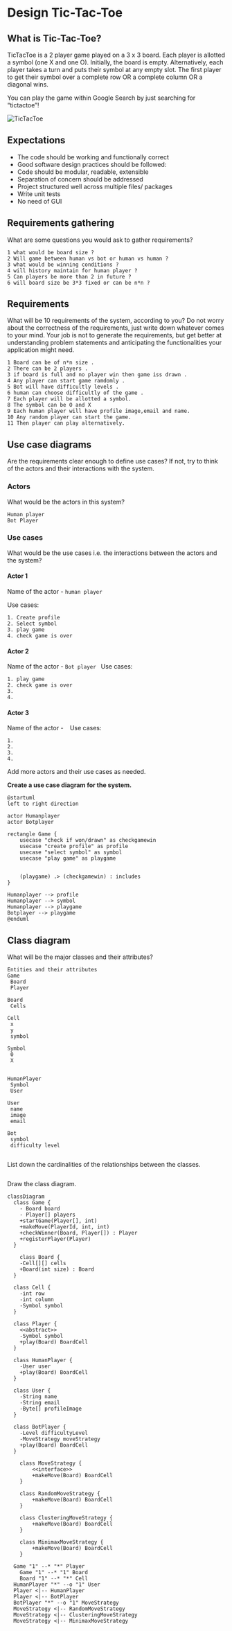 # Design Tic-Tac-Toe

## What is Tic-Tac-Toe?

TicTacToe is a 2 player game played on a 3 x 3 board. Each player is allotted a symbol (one X and one O). Initially, the board is empty. Alternatively, each player takes a turn and puts their symbol at any empty slot. The first player to get their symbol over a complete row OR a complete column OR a diagonal wins.

You can play the game within Google Search by just searching for “tictactoe”!

![TicTacToe](https://www.tuitec.com/wp-content/uploads/2016/08/morpion-640x411.jpg)


## Expectations
* The code should be working and functionally correct
* Good software design practices should be followed:
* Code should be modular, readable, extensible
* Separation of concern should be addressed
* Project structured well across multiple files/ packages
* Write unit tests
* No need of GUI


## Requirements gathering

What are some questions you would ask to gather requirements?
```
1 what would be board size ?
2 Will game between human vs bot or human vs human ?
3 what would be winning conditions ?
4 will history maintain for human player ?
5 Can players be more than 2 in future ?
6 will board size be 3*3 fixed or can be n*n ?

```

## Requirements
What will be 10 requirements of the system, according to you?
Do not worry about the correctness of the requirements, just write down whatever comes to your mind.
Your job is not to generate the requirements, but get better at understanding problem statements and anticipating the functionalities your application might need.
```
1 Board can be of n*n size .
2 There can be 2 players .
3 if board is full and no player win then game iss drawn .
4 Any player can start game ramdomly .
5 Bot will have difficultly levels .
6 human can choose difficultly of the game .
7 Each player will be allotted a symbol.
8 The symbol can be O and X
9 Each human player will have profile image,email and name.
10 Any random player can start the game.
11 Then player can play alternatively.
```

## Use case diagrams

Are the requirements clear enough to define use cases?
If not, try to think of the actors and their interactions with the system.

### Actors
What would be the actors in this system?
```
Human player
Bot Player
```
### Use cases
What would be the use cases i.e. the interactions between the actors and the system?

#### Actor 1

Name of the actor - `human player `

Use cases:
```
1. Create profile
2. Select symbol 
3. play game
4. check game is over
```
#### Actor 2

Name of the actor - `Bot player `
Use cases:
```
1. play game
2. check game is over
3. 
4. 
```

#### Actor 3

Name of the actor - ` `
Use cases:
```
1. 
2. 
3. 
4. 
```
Add more actors and their use cases as needed.

**Create a use case diagram for the system.**

```
@startuml
left to right direction

actor Humanplayer
actor Botplayer

rectangle Game {
    usecase "check if won/drawn" as checkgamewin
    usecase "create profile" as profile
    usecase "select symbol" as symbol
    usecase "play game" as playgame
 

    (playgame) .> (checkgamewin) : includes
}

Humanplayer --> profile
Humanplayer --> symbol
Humanplayer --> playgame
Botplayer --> playgame
@enduml
```

## Class diagram

What will be the major classes and their attributes?

```
Entities and their attributes 
Game
 Board
 Player
 
Board
 Cells

Cell
 x
 y
 symbol
 
Symbol
 0
 X

 
HumanPlayer
 Symbol
 User
 
User
 name
 image
 email
 
Bot 
 symbol
 difficulty level 
 
```

List down the cardinalities of the relationships between the classes.
```
```

Draw the class diagram.
```
classDiagram
  class Game {
    - Board board
    - Player[] players
    +startGame(Player[], int)
    +makeMove(PlayerId, int, int)
    +checkWinner(Board, Player[]) : Player
    +registerPlayer(Player)
  }

    class Board {
    -Cell[][] cells
    +Board(int size) : Board
  }

  class Cell {
    -int row
    -int column
    -Symbol symbol
  }

  class Player {
    <<abstract>>
    -Symbol symbol
    +play(Board) BoardCell
  }

  class HumanPlayer {
    -User user
    +play(Board) BoardCell
  }

  class User {
    -String name
    -String email
    -Byte[] profileImage
  }

  class BotPlayer {
    -Level difficultyLevel
    -MoveStrategy moveStrategy
    +play(Board) BoardCell
  }

    class MoveStrategy {
        <<interface>>
        +makeMove(Board) BoardCell
    }

    class RandomMoveStrategy {
        +makeMove(Board) BoardCell
    }

    class ClusteringMoveStrategy {
        +makeMove(Board) BoardCell
    }

    class MinimaxMoveStrategy {
        +makeMove(Board) BoardCell
    }

  Game "1" --* "*" Player
    Game "1" --* "1" Board
    Board "1" --* "*" Cell
  HumanPlayer "*" --o "1" User
  Player <|-- HumanPlayer
  Player <|-- BotPlayer
  BotPlayer "*" --o "1" MoveStrategy
  MoveStrategy <|-- RandomMoveStrategy
  MoveStrategy <|-- ClusteringMoveStrategy
  MoveStrategy <|-- MinimaxMoveStrategy

```